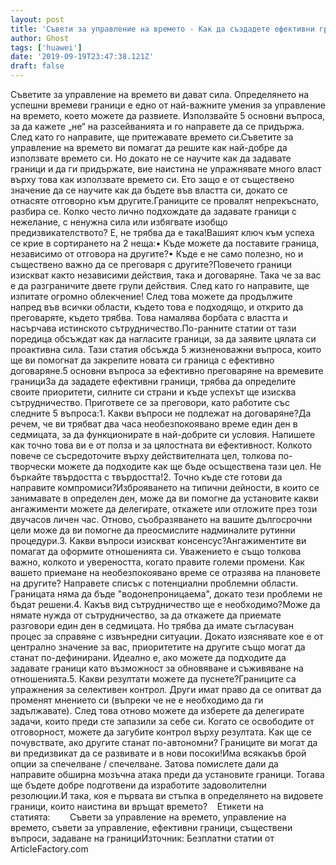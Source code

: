```yaml
---
layout: post
title: 'Съвети за управление на времето - Как да създадете ефективни граници с помощта на 5 основни въпроса'
author: Ghost
tags: ['huawei']
date: '2019-09-19T23:47:38.121Z'
draft: false
---
```


Съветите за управление на времето ви дават сила. Определянето на успешни времеви граници е едно от най-важните умения за управление на времето, което можете да развиете. Използвайте 5 основни въпроса, за да кажете „не“ на разсейванията и го направете да се придържа. След като го направите, ще притежавате времето си.Съветите за управление на времето ви помагат да решите как най-добре да използвате времето си. Но докато не се научите как да задавате граници и да ги придържате, вие наистина не упражнявате много власт върху това как използвате времето си. Ето защо е от съществено значение да се научите как да бъдете във властта си, докато се отнасяте отговорно към другите.Границите се провалят непрекъснато, разбира се. Колко често лично подхождате да задавате граници с нежелание, с ненужна сила или избягвате изобщо предизвикателството? Е, не трябва да е така!Вашият ключ към успеха се крие в сортирането на 2 неща:• Къде можете да поставите граница, независимо от отговора на другите?• Къде е не само полезно, но и съществено важно да се преговаря с другите?Повечето граници изискват както независими действия, така и договаряне. Така че за вас е да разграничите двете групи действия. След като го направите, ще изпитате огромно облекчение! След това можете да продължите напред във всички области, където това е подходящо, и открито да преговаряте, където трябва. Това намалява борбата с властта и насърчава истинското сътрудничество.По-ранните статии от тази поредица обсъждат как да нагласите граници, за да заявите цялата си проактивна сила. Тази статия обсъжда 5 жизненоважни въпроса, които ще ви помогнат да закрепите новата си граница с ефективно договаряне.5 основни въпроса за ефективно преговаряне на времевите границиЗа да зададете ефективни граници, трябва да определите своите приоритети, силните си страни и къде успехът ще изисква сътрудничество. Пригответе се за преговори, като работите със следните 5 въпроса:1. Какви въпроси не подлежат на договаряне?Да речем, че ви трябват два часа необезпокоявано време един ден в седмицата, за да функционирате в най-добрите си условия. Напишете как точно това ви е от полза и за цялостната ви ефективност. Колкото повече се съсредоточите върху действителната цел, толкова по-творчески можете да подходите как ще бъде осъществена тази цел. Не бъркайте твърдостта с твърдостта!2. Точно къде сте готови да направите компромиси?Изброяването на типични дейности, в които се занимавате в определен ден, може да ви помогне да установите какви ангажименти можете да делегирате, откажете или отложите през този двучасов личен час. Отново, съобразяването на вашите дългосрочни цели може да ви помогне да преосмислите надминалите рутинни процедури.3. Какви въпроси изискват консенсус?Ангажиментите ви помагат да оформите отношенията си. Уважението е също толкова важно, колкото и увереността, когато правите големи промени. Как вашето приемане на необезпокоявано време се отразява на плановете на другите? Направете списък с потенциални проблемни области. Границата няма да бъде "водонепроницаема", докато тези проблеми не бъдат решени.4. Какъв вид сътрудничество ще е необходимо?Може да нямате нужда от сътрудничество, за да откажете да приемате разговори един ден в седмицата. Но трябва да имате съгласуван процес за справяне с извънредни ситуации. Докато изяснявате кое е от централно значение за вас, приоритетите на другите също могат да станат по-дефинирани. Идеално е, ако можете да подходите да задавате граници като възможност за обновяване и съживяване на отношенията.5. Какви резултати можете да пуснете?Границите са упражнения за селективен контрол. Други имат право да се опитват да променят мнението си (въпреки че не е необходимо да ги задължавате). След това отново можете да изберете да делегирате задачи, които преди сте запазили за себе си. Когато се освободите от отговорност, можете да загубите контрол върху резултата. Как ще се почувствате, ако другите станат по-автономни? Границите ви могат да ви предизвикат да се развивате и в нови посоки!Има всякакъв брой опции за спечелване / спечелване. Затова помислете дали да направите обширна мозъчна атака преди да установите граници. Тогава ще бъдете добре подготвени да изработите задоволителни резолюции.И така, коя е първата ви стъпка в определянето на видовете граници, които наистина ви връщат времето?    Етикети на статията:        Съвети за управление на времето, управление на времето, съвети за управление, ефективни граници, съществени въпроси, задаване на границиИзточник: Безплатни статии от ArticleFactory.com
